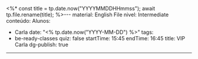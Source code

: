 <%*
const title = tp.date.now("YYYYMMDDHHmmss");
await tp.file.rename(title);
%>---
material: English File
nivel: Intermediate
conteúdo: 
Alunos:
  - Carla
date: "<% tp.date.now("YYYY-MM-DD") %>"
tags:
  - be-ready-classes
quiz: false
startTime: 15:45
endTime: 16:45
title: VIP Carla
dg-publish: true
---
